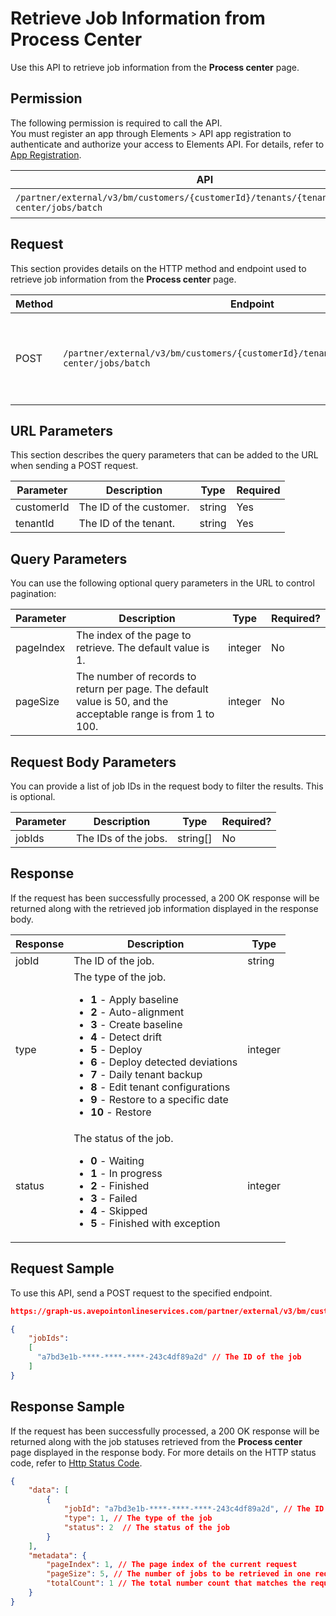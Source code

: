 # Retrieve Job Information from Process Center

Use this API to retrieve job information from the **Process center** page.

## Permission  

The following permission is required to call the API.  
You must register an app through Elements > API app registration to authenticate and authorize your access to Elements API. For details, refer to [App Registration](../register-app.md).  

| API  | Permission  |
|-----------|--------|
| `/partner/external/v3/bm/customers/{customerId}/tenants/{tenantId}/process-center/jobs/batch` | elements.bm.tenant.read.all or elements.bm.tenant.readwrite.all |  

## Request

This section provides details on the HTTP method and endpoint used to retrieve job information from the **Process center** page.

| Method | Endpoint | Description |
| --- | --- | --- |
| POST | `/partner/external/v3/bm/customers/{customerId}/tenants/{tenantId}/process-center/jobs/batch` | Retrieves job information from the **Process center** page. |

## URL Parameters

This section describes the query parameters that can be added to the URL when sending a POST request.

| Parameter | Description | Type | Required |
| --- | --- | --- |---|
| customerId | The ID of the customer. | string | Yes |
| tenantId | The ID of the tenant. | string | Yes |

## Query Parameters

You can use the following optional query parameters in the URL to control pagination:

|Parameter|Description | Type|Required?|
|---|---|---|---|
|pageIndex|The index of the page to retrieve. The default value is 1. |integer|No|
|pageSize|The number of records to return per page. The default value is 50, and the acceptable range is from 1 to 100.|integer|No|

## Request Body Parameters

You can provide a list of job IDs in the request body to filter the results. This is optional.

|Parameter|Description | Type|Required?|
|---|---|---|---|
|jobIds|The IDs of the jobs. |string[] |No|

## Response

If the request has been successfully processed, a 200 OK response will be returned along with the retrieved job information displayed in the response body.

| Response | Description | Type |
| --- | --- | --- |
| jobId | The ID of the job. | string |
| type | The type of the job. <ul><li>**1** - Apply baseline</li><li>**2** - Auto-alignment</li><li>**3** - Create baseline</li><li>**4** - Detect drift</li><li>**5** - Deploy</li><li>**6** - Deploy detected deviations</li><li>**7** - Daily tenant backup</li><li>**8** - Edit tenant configurations </li><li>**9** - Restore to a specific date</li><li>**10** - Restore</li></ul> | integer |
| status | The status of the job.<ul><li>**0** - Waiting</li><li>**1** - In progress</li><li>**2** - Finished</li><li>**3** - Failed</li><li>**4** - Skipped</li><li>**5** - Finished with exception</li></ul> | integer |

## Request Sample

To use this API, send a POST request to the specified endpoint.

```json
https://graph-us.avepointonlineservices.com/partner/external/v3/bm/customers/38c6a73d-****-****-****-75b0f1959474/tenants/a2145aa5-****-****-****-7fffd6e0cc68/process-center/jobs/batch?pageIndex=1&pageSize=50

{
    "jobIds": 
    [
      "a7bd3e1b-****-****-****-243c4df89a2d" // The ID of the job
    ]
}
```

## Response Sample  

If the request has been successfully processed, a 200 OK response will be returned along with the job statuses retrieved from the **Process center** page displayed in the response body. For more details on the HTTP status code, refer to [Http Status Code](../Use-AvePoint-Graph-API.md#http-status-code).

```json
{
    "data": [
        {
            "jobId": "a7bd3e1b-****-****-****-243c4df89a2d", // The ID of the job
            "type": 1, // The type of the job
            "status": 2  // The status of the job
        }
    ],
    "metadata": {
        "pageIndex": 1, // The page index of the current request
        "pageSize": 5, // The number of jobs to be retrieved in one request
        "totalCount": 1 // The total number count that matches the request
    }
}